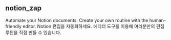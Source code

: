 ## notion_zap
Automate your Notion documents. Create your own routine with the human-friendly editor.
Notion 편집을 자동화하세요. 에디터 도구를 이용해 여러분만의 편집 루틴을 직접 만들 수 있습니다.
